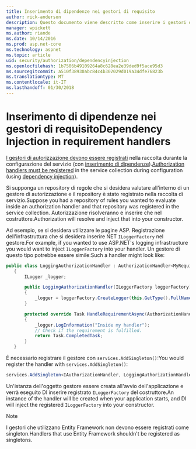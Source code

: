 ```yaml
---
title: Inserimento di dipendenze nei gestori di requisito
author: rick-anderson
description: Questo documento viene descritto come inserire i gestori di requisiti di autorizzazione in un'applicazione ASP.NET di base mediante l'inserimento di dipendenza.
manager: wpickett
ms.author: riande
ms.date: 10/14/2016
ms.prod: asp.net-core
ms.technology: aspnet
ms.topic: article
uid: security/authorization/dependencyinjection
ms.openlocfilehash: 1b7506b49109264a8c628ea2e39ded9f5ace95d3
ms.sourcegitcommit: a510f38930abc84c4b302029d019a34dfe76823b
ms.translationtype: MT
ms.contentlocale: it-IT
ms.lasthandoff: 01/30/2018
---
```

# <a name="dependency-injection-in-requirement-handlers"></a><span data-ttu-id="3678b-103">Inserimento di dipendenze nei gestori di requisito</span><span class="sxs-lookup"><span data-stu-id="3678b-103">Dependency Injection in requirement handlers</span></span>

<a name="security-authorization-di"></a>

<span data-ttu-id="3678b-104">[I gestori di autorizzazione devono essere registrati](policies.md#handler-registration) nella raccolta durante la configurazione del servizio (con [inserimento di dipendenze](../../fundamentals/dependency-injection.md#fundamentals-dependency-injection)).</span><span class="sxs-lookup"><span data-stu-id="3678b-104">[Authorization handlers must be registered](policies.md#handler-registration) in the service collection during configuration (using [dependency injection](../../fundamentals/dependency-injection.md#fundamentals-dependency-injection)).</span></span>

<span data-ttu-id="3678b-105">Si supponga un repository di regole che si desidera valutare all'interno di un gestore di autorizzazione e il repository è stato registrato nella raccolta di servizio.</span><span class="sxs-lookup"><span data-stu-id="3678b-105">Suppose you had a repository of rules you wanted to evaluate inside an authorization handler and that repository was registered in the service collection.</span></span> <span data-ttu-id="3678b-106">Autorizzazione risolveranno e inserire che nel costruttore.</span><span class="sxs-lookup"><span data-stu-id="3678b-106">Authorization will resolve and inject that into your constructor.</span></span>

<span data-ttu-id="3678b-107">Ad esempio, se si desidera utilizzare le pagine ASP. Registrazione dell'infrastruttura che si desidera inserire NET `ILoggerFactory` nel gestore.</span><span class="sxs-lookup"><span data-stu-id="3678b-107">For example, if you wanted to use ASP.NET's logging infrastructure you would want to inject `ILoggerFactory` into your handler.</span></span> <span data-ttu-id="3678b-108">Un gestore di questo tipo potrebbe essere simile:</span><span class="sxs-lookup"><span data-stu-id="3678b-108">Such a handler might look like:</span></span>

```csharp
public class LoggingAuthorizationHandler : AuthorizationHandler<MyRequirement>
   {
       ILogger _logger;

       public LoggingAuthorizationHandler(ILoggerFactory loggerFactory)
       {
           _logger = loggerFactory.CreateLogger(this.GetType().FullName);
       }

       protected override Task HandleRequirementAsync(AuthorizationHandlerContext context, MyRequirement requirement)
       {
           _logger.LogInformation("Inside my handler");
           // Check if the requirement is fulfilled.
           return Task.CompletedTask;
       }
   }
   ```

<span data-ttu-id="3678b-109">È necessario registrare il gestore con `services.AddSingleton()`:</span><span class="sxs-lookup"><span data-stu-id="3678b-109">You would register the handler with `services.AddSingleton()`:</span></span>

```csharp
services.AddSingleton<IAuthorizationHandler, LoggingAuthorizationHandler>();
```

<span data-ttu-id="3678b-110">Un'istanza dell'oggetto gestore essere creata all'avvio dell'applicazione e verrà eseguito DI inserire registrato `ILoggerFactory` del costruttore.</span><span class="sxs-lookup"><span data-stu-id="3678b-110">An instance of the handler will be created when your application starts, and DI will inject the registered `ILoggerFactory` into your constructor.</span></span>

> [!NOTE]
> <span data-ttu-id="3678b-111">I gestori che utilizzano Entity Framework non devono essere registrati come singleton.</span><span class="sxs-lookup"><span data-stu-id="3678b-111">Handlers that use Entity Framework shouldn't be registered as singletons.</span></span>

